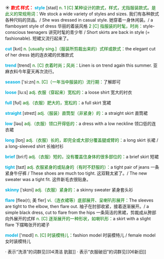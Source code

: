 ☀ <font color="red">**款式 样式：**</font>
<font color="sky blue">**style**</font> [staɪl] 
<font color="rgb(227, 108, 9)">n. 1 [C] 某种设计的款式，样式，尤指服装款式。是此义的常规用词：</font>We stock a wide variety of styles and sizes. 我们有各种款式各种尺码的货品。/ She was dressed in casual style. 她穿着一身休闲装。/ a flamboyant style of dress 华丽的着装风格 <font color="rgb(227, 108, 9)">2 [C] 指服装的时髦，时尚：</font>style-conscious teenagers 讲究时髦的青少年 / Short skirts are back in style (= fashionable). 短裙又流行起来了。 

<font color="sky blue">**cut**</font> [kʌt] 
<font color="rgb(227, 108, 9)">n. [usually sing.]（服装所剪裁出来的）式样或款式：</font>the elegant cut of her dress 她的连衣裙的优雅款式 

<font color="sky blue">**trend**</font> [trend] 
<font color="rgb(227, 108, 9)">n. [C] 衣着时尚；风尚：</font>Linen is on trend again this summer. 亚麻衣料今年夏天再次流行。

<font color="sky blue">**season**</font> ['si:zn] 
<font color="rgb(227, 108, 9)">n. [C]（一年当中服装的）流行期：</font>了解即可

<font color="sky blue">**loose**</font> [lu:s] 
<font color="rgb(227, 108, 9)">adj. 衣服（穿起来）宽松的：</font>a loose shirt 宽大的衬衣

<font color="sky blue">**full**</font> [fʊl] 
<font color="rgb(227, 108, 9)">adj.（衣服）肥大的，宽松的：</font>a full skirt 宽裙

<font color="sky blue">**straight**</font> [streɪt] 
<font color="rgb(227, 108, 9)">adj.（服装）直筒型（非紧身）的：</font>a straight skirt 直筒裙

<font color="sky blue">**low**</font> [ləʊ] 
<font color="rgb(227, 108, 9)">adj.（衣服）领口开得低的：</font>a dress with a low neckline 领口低的连衣裙

<font color="sky blue">**long**</font> [lɒŋ] 
<font color="rgb(227, 108, 9)">adj.（衣服）长的，即完全或大部分覆盖腿或臂的：</font>a long skirt 长裙 / a long-sleeved shirt 长袖衬衫 

<font color="sky blue">**brief**</font> [bri:f] 
<font color="rgb(227, 108, 9)">adj.（衣服）短的，没有覆盖住身体的很多部位的：</font>a brief skirt 短裙

<font color="sky blue">**tight**</font> [taɪt] 
<font color="rgb(227, 108, 9)">adj. 衣服紧身的或贴身的（有时不舒服的）：</font>a tight pair of jeans 一条紧身牛仔裤 / These shoes are much too tight. 这双鞋太紧了。/ The new sweater was a tight fit. 这件新毛衣很贴身。
           
<font color="sky blue">**skinny**</font> [ˈskɪni]
<font color="rgb(227, 108, 9)">adj.（衣服）紧身的：</font>a skinny sweater 紧身套头衫
           
<font color="sky blue">**flare**</font> [fleə(r); 美 fler]
<font color="rgb(227, 108, 9)">vi.（连衣裙等）底部展开、呈喇叭形展开：</font>The sleeves are tight to the elbow, then flare out. 袖子在肘部收紧，接着逐渐展开。/ a simple black dress, cut to flare from the hips 一条简洁的黑裙，剪裁成从胯部向外展开的式样 <font color="rgb(227, 108, 9)">n. [C] 逐渐展开的一种形状，如喇叭形：</font>a skirt with a slight flare 下摆略张开的裙子

<font color="sky blue">**model**</font> ['mɒdl] 
<font color="rgb(227, 108, 9)">n. [C] 时装模特儿：</font>fashion model 时装模特儿 / female model 女时装模特儿

· 表示“洗涤”的词群见[[04清洁 肮脏]]
· 表示“衣服破旧”的词群见[[06新旧]]
